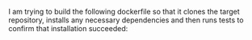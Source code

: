 I am trying to build the following dockerfile so that it clones the target repository, installs any necessary dependencies and then runs tests to confirm that installation succeeded:
<DOCKERFILE>